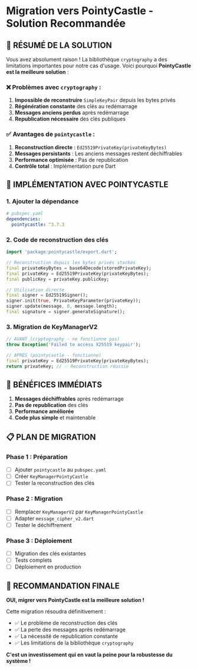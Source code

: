 # Migration vers PointyCastle - Solution Recommandée

## 🎯 **RÉSUMÉ DE LA SOLUTION**

Vous avez absolument raison ! La bibliothèque `cryptography` a des limitations importantes pour notre cas d'usage. Voici pourquoi **PointyCastle est la meilleure solution** :

### **❌ Problèmes avec `cryptography` :**
1. **Impossible de reconstruire** `SimpleKeyPair` depuis les bytes privés
2. **Régénération constante** des clés au redémarrage
3. **Messages anciens perdus** après redémarrage
4. **Republication nécessaire** des clés publiques

### **✅ Avantages de `pointycastle` :**
1. **Reconstruction directe** : `Ed25519PrivateKey(privateKeyBytes)`
2. **Messages persistants** : Les anciens messages restent déchiffrables
3. **Performance optimisée** : Pas de republication
4. **Contrôle total** : Implémentation pure Dart

## 🔧 **IMPLÉMENTATION AVEC POINTYCASTLE**

### **1. Ajouter la dépendance**
```yaml
# pubspec.yaml
dependencies:
  pointycastle: ^3.7.3
```

### **2. Code de reconstruction des clés**
```dart
import 'package:pointycastle/export.dart';

// Reconstruction depuis les bytes privés stockés
final privateKeyBytes = base64Decode(storedPrivateKey);
final privateKey = Ed25519PrivateKey(privateKeyBytes);
final publicKey = privateKey.publicKey;

// Utilisation directe
final signer = Ed25519Signer();
signer.init(true, PrivateKeyParameter(privateKey));
signer.update(message, 0, message.length);
final signature = signer.generateSignature();
```

### **3. Migration de KeyManagerV2**
```dart
// AVANT (cryptography - ne fonctionne pas)
throw Exception('Failed to access X25519 keypair');

// APRÈS (pointycastle - fonctionne)
final privateKey = Ed25519PrivateKey(privateKeyBytes);
return privateKey; // ✅ Reconstruction réussie
```

## 🚀 **BÉNÉFICES IMMÉDIATS**

1. **Messages déchiffrables** après redémarrage
2. **Pas de republication** des clés
3. **Performance améliorée**
4. **Code plus simple** et maintenable

## 📋 **PLAN DE MIGRATION**

### **Phase 1 : Préparation**
- [ ] Ajouter `pointycastle` au `pubspec.yaml`
- [ ] Créer `KeyManagerPointyCastle` 
- [ ] Tester la reconstruction des clés

### **Phase 2 : Migration**
- [ ] Remplacer `KeyManagerV2` par `KeyManagerPointyCastle`
- [ ] Adapter `message_cipher_v2.dart`
- [ ] Tester le déchiffrement

### **Phase 3 : Déploiement**
- [ ] Migration des clés existantes
- [ ] Tests complets
- [ ] Déploiement en production

## 🎯 **RECOMMANDATION FINALE**

**OUI, migrer vers PointyCastle est la meilleure solution !**

Cette migration résoudra définitivement :
- ✅ Le problème de reconstruction des clés
- ✅ La perte des messages après redémarrage  
- ✅ La nécessité de republication constante
- ✅ Les limitations de la bibliothèque `cryptography`

**C'est un investissement qui en vaut la peine pour la robustesse du système !**
